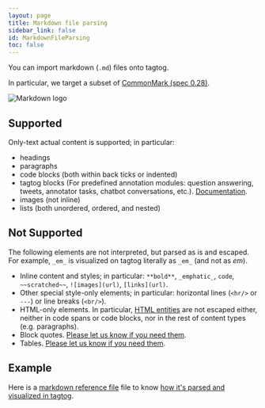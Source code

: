 ```yaml
---
layout: page
title: Markdown file parsing
sidebar_link: false
id: MarkdownFileParsing
toc: false
---
```


You can import markdown (`.md`) files onto tagtog.

In particular, we target a subset of [CommonMark (spec 0.28)](https://spec.commonmark.org/0.28/).

![Markdown logo](https://commonmark.org/help/images/favicon.png)


## Supported

Only-text actual content is supported; in particular:

* headings
* paragraphs
* code blocks (both within back ticks or indented)
* tagtog blocks (For predefined annotation modules: question answering, tweets, annotator tasks, chatbot conversations, etc.). <a href="tagtogblocks.html">Documentation</a>.
* images (not inline)
* lists (both unordered, ordered, and nested)


## Not Supported

The following elements are not interpreted, but parsed as is and escaped. For example, `_em_` is visualized on tagtog literally as `_em_` (and not as _em_).

* Inline content and styles; in particular: `**bold**`, `_emphatic_`, `code`, `~~scratched~~`, `![images](url)`, `[links](url)`.
* Other special style-only elements; in particular: horizontal lines (`<hr/>` or `---`) or line breaks (`<br/>`).
* HTML-only elements. In particular, [HTML entities](https://spec.commonmark.org/0.29/#entity-and-numeric-character-references) are not escaped either, neither in code spans or code blocks, nor in the rest of content types (e.g. paragraphs).
* Block quotes. [Please let us know if you need them](https://tagtog.net/#contact).
* Tables. [Please let us know if you need them](https://tagtog.net/#contact).


## Example

Here is a [markdown reference file](https://www.tagtog.net/tagtog/sample/pool/aqwpeyj_yOishcnevE.c3JBaI6s0-test_spec.md) file to know [how it's parsed and visualized in tagtog](https://www.tagtog.net/tagtog/sample/pool/amyZOgLzTcfL9.aO1AXOsT1zsieS-test_spec.md).
